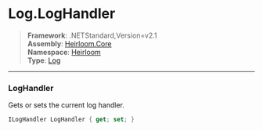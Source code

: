 # Log.LogHandler

> **Framework**: .NETStandard,Version=v2.1  
> **Assembly**: [Heirloom.Core][0]  
> **Namespace**: [Heirloom][0]  
> **Type**: [Log][1]

--------------------------------------------------------------------------------

### LogHandler

Gets or sets the current log handler.

```cs
ILogHandler LogHandler { get; set; }
```

[0]: ../Heirloom.Core.md
[1]: Heirloom.Log.md
